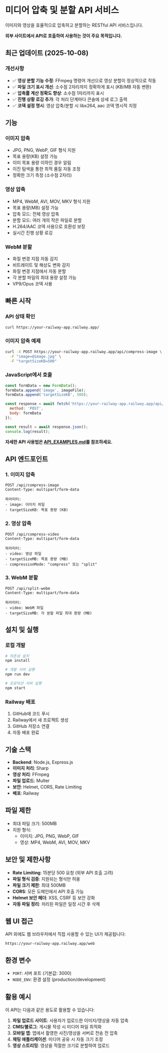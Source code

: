 # 미디어 압축 및 분할 API 서비스

이미지와 영상을 효율적으로 압축하고 분할하는 RESTful API 서비스입니다.

**외부 사이트에서 API로 호출하여 사용하는 것이 주요 목적입니다.**

## 최근 업데이트 (2025-10-08)

### 개선사항
- ✅ **영상 분할 기능 수정**: FFmpeg 명령어 개선으로 영상 분할이 정상적으로 작동
- ✅ **파일 크기 표시 개선**: 소수점 2자리까지 정확하게 표시 (KB/MB 자동 변환)
- ✅ **압축률 계산 정확도 향상**: 소수점 1자리까지 표시
- ✅ **진행 상황 로깅 추가**: 각 처리 단계마다 콘솔에 상세 로그 출력
- ✅ **코덱 설정 명시**: 영상 압축/분할 시 libx264, aac 코덱 명시적 지정

## 기능

### 이미지 압축
- JPG, PNG, WebP, GIF 형식 지원
- 목표 용량(KB) 설정 가능
- 이미 목표 용량 이하인 경우 알림
- 이진 탐색을 통한 최적 품질 자동 조정
- 정확한 크기 측정 (소수점 2자리)

### 영상 압축
- MP4, WebM, AVI, MOV, MKV 형식 지원
- 목표 용량(MB) 설정 가능
- 압축 모드: 전체 영상 압축
- 분할 모드: 여러 개의 작은 파일로 분할
- H.264/AAC 코덱 사용으로 호환성 보장
- 실시간 진행 상황 로깅

### WebM 분할
- 화질 변경 지점 자동 감지
- 비트레이트 및 해상도 변화 감지
- 화질 변경 지점에서 자동 분할
- 각 분할 파일의 최대 용량 설정 가능
- VP9/Opus 코덱 사용

## 빠른 시작

### API 상태 확인
```bash
curl https://your-railway-app.railway.app/
```

### 이미지 압축 예제
```bash
curl -X POST https://your-railway-app.railway.app/api/compress-image \
  -F "image=@image.jpg" \
  -F "targetSizeKB=500"
```

### JavaScript에서 호출
```javascript
const formData = new FormData();
formData.append('image', imageFile);
formData.append('targetSizeKB', 500);

const response = await fetch('https://your-railway-app.railway.app/api/compress-image', {
  method: 'POST',
  body: formData
});

const result = await response.json();
console.log(result);
```

**자세한 API 사용법은 [API_EXAMPLES.md](./API_EXAMPLES.md)를 참조하세요.**

## API 엔드포인트

### 1. 이미지 압축
```
POST /api/compress-image
Content-Type: multipart/form-data

파라미터:
- image: 이미지 파일
- targetSizeKB: 목표 용량 (KB)
```

### 2. 영상 압축
```
POST /api/compress-video
Content-Type: multipart/form-data

파라미터:
- video: 영상 파일
- targetSizeMB: 목표 용량 (MB)
- compressionMode: "compress" 또는 "split"
```

### 3. WebM 분할
```
POST /api/split-webm
Content-Type: multipart/form-data

파라미터:
- video: WebM 파일
- targetSizeMB: 각 분할 파일 최대 용량 (MB)
```

## 설치 및 실행

### 로컬 개발
```bash
# 의존성 설치
npm install

# 개발 서버 실행
npm run dev

# 프로덕션 서버 실행
npm start
```

### Railway 배포
1. GitHub에 코드 푸시
2. Railway에서 새 프로젝트 생성
3. GitHub 저장소 연결
4. 자동 배포 완료

## 기술 스택

- **Backend**: Node.js, Express.js
- **이미지 처리**: Sharp
- **영상 처리**: FFmpeg
- **파일 업로드**: Multer
- **보안**: Helmet, CORS, Rate Limiting
- **배포**: Railway

## 파일 제한

- 최대 파일 크기: 500MB
- 지원 형식:
  - 이미지: JPG, PNG, WebP, GIF
  - 영상: MP4, WebM, AVI, MOV, MKV

## 보안 및 제한사항

- **Rate Limiting**: 15분당 500 요청 (외부 API 호출 고려)
- **파일 형식 검증**: 지원되는 형식만 허용
- **파일 크기 제한**: 최대 500MB
- **CORS**: 모든 도메인에서 API 호출 가능
- **Helmet 보안 헤더**: XSS, CSRF 등 보안 강화
- **자동 파일 정리**: 처리된 파일은 일정 시간 후 삭제

## 웹 UI 접근

API 외에도 웹 브라우저에서 직접 사용할 수 있는 UI가 제공됩니다:
```
https://your-railway-app.railway.app/web
```

## 환경 변수

- `PORT`: 서버 포트 (기본값: 3000)
- `NODE_ENV`: 환경 설정 (production/development)

## 활용 예시

이 API는 다음과 같은 용도로 활용할 수 있습니다:

1. **파일 업로드 사이트**: 사용자가 업로드한 이미지/영상을 자동 압축
2. **CMS/블로그**: 게시물 작성 시 미디어 파일 최적화
3. **모바일 앱**: 앱에서 촬영한 사진/영상을 서버로 전송 전 압축
4. **채팅 애플리케이션**: 미디어 공유 시 자동 크기 조정
5. **영상 스트리밍**: 영상을 적절한 크기로 분할하여 업로드

